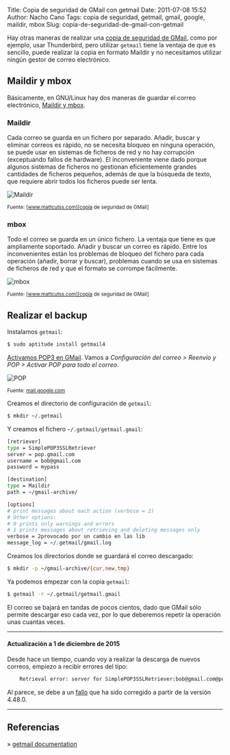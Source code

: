 Title: Copia de seguridad de GMail con getmail
Date: 2011-07-08 15:52
Author: Nacho Cano
Tags: copia de seguridad, getmail, gmail, google, maildir, mbox
Slug: copia-de-seguridad-de-gmail-con-getmail

Hay otras maneras de realizar una [copia de seguridad de GMail][], como
por ejemplo, usar Thunderbird, pero utilizar `getmail` tiene la ventaja
de que es sencillo, puede realizar la copia en formato Maildir y no
necesitamos utilizar ningún gestor de correo electrónico.

Maildir y mbox
--------------

Básicamente, en GNU/Linux hay dos maneras de guardar el correo
electrónico, [Maildir y mbox][].

### Maildir

Cada correo se guarda en un fichero por separado. Añadir, buscar y
eliminar correos es rápido, no se necesita bloqueo en ninguna operación,
se puede usar en sistemas de ficheros de red y no hay corrupción
(exceptuando fallos de hardware). El inconveniente viene dado porque
algunos sistemas de ficheros no gestionan eficientemente grandes
cantidades de ficheros pequeños, además de que la búsqueda de texto, que
requiere abrir todos los ficheros puede ser lenta.

![Maildir]({static}/images/maildir-300x270.png)

<small>Fuente: [www.mattcutss.com][copia de seguridad de GMail]</small>


### mbox

Todo el correo se guarda en un único fichero. La ventaja que tiene es
que ampliamente soportado. Añadir y buscar un correo es rápido. Entre
los inconvenientes están los problemas de bloqueo del fichero para cada
operación (añadir, borrar y buscar), problemas cuando se usa en sistemas
de ficheros de red y que el formato se corrompe fácilmente.

![mbox]({static}/images/mbox.png)

<small>Fuente: [www.mattcutss.com][copia de seguridad de GMail]</small>

Realizar el backup
------------------

Instalamos `getmail`:

```bash
$ sudo aptitude install getmail4
```

[Activamos POP3 en GMail][]. Vamos a *Configuración del correo >
Reenvío y POP > Activar POP para todo el correo*.

![POP]({static}/images/pop-300x166.gif)

<small>Fuente: [mail.google.com][Activamos POP3 en GMail]</small>

Creamos el directorio de configuración de `getmail`:

```bash
$ mkdir ~/.getmail
```

Y creamos el fichero `~/.getmail/getmail.gmail`:

```bash
[retriever]
type = SimplePOP3SSLRetriever
server = pop.gmail.com
username = bob@gmail.com
password = mypass

[destination]
type = Maildir
path = ~/gmail-archive/

[options]
# print messages about each action (verbose = 2)
# Other options:
# 0 prints only warnings and errors
# 1 prints messages about retrieving and deleting messages only
verbose = 2provocado por un cambio en las lib
message_log = ~/.getmail/gmail.log
```

Creamos los directorios donde se guardará el correo descargado:

```bash
$ mkdir -p ~/gmail-archive/{cur,new,tmp}
```

Ya podemos empezar con la copia `getmail`:

```bash
$ getmail -r ~/.getmail/getmail.gmail
```

El correo se bajará en tandas de pocos cientos, dado que GMail sólo
permite descargar eso cada vez, por lo que deberemos repetir la
operación unas cuantas veces.

* * * * *

#### Actualización a 1 de diciembre de 2015

Desde hace un tiempo, cuando voy a realizar la descarga de nuevos
correos, empiezo a recibir errores del tipo:

```bash
    Retrieval error: server for SimplePOP3SSLRetriever:bob@gmail.com@pop.gmail.com:995 is broken; offered message GmailId3af2edcdc36d18d2 but failed to provide it.  Please notify the administrator of the server.  Skipping message...
```

Al parece, se debe a un [fallo][] que ha sido corregido a partir de la
versión 4.48.0.

* * * * *

Referencias
-----------

» [getmail documentation][]

  [copia de seguridad de GMail]: http://www.mattcutts.com/blog/backup-gmail-in-linux-with-getmail/
    "copia de seguridad de GMail"
  [Maildir y mbox]: http://www.linuxmail.info/mbox-maildir-mail-storage-formats/
    "Maildir y mbox"
  [Activamos POP3 en GMail]: http://mail.google.com/support/bin/answer.py?hl=en&answer=13273
    "Activamos POP3 en GMail"
  [fallo]: http://permalink.gmane.org/gmane.mail.getmail.user/5375
    "fallo"
  [getmail documentation]: http://pyropus.ca/software/getmail/configuration.html
    "getmail documentation"
